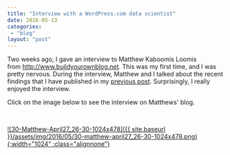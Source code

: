 ```yaml
---
title: "Interview with a WordPress.com data scientist"
date: 2016-05-13
categories: 
 - "blog"
layout: "post"
---
```


Two weeks ago, I gave an interview to Matthew Kaboomis Loomis from http://www.buildyourownblog.net. This was my first time, and I was pretty nervous. During the interview, Matthew and I talked about the recent findings that I have published in my [previous post](https://randomstratum.wordpress.com/2016/03/30/a-problem-shared-is-a-problem-halved-2/). Surprisingly, I really enjoyed the interview.

Click on the image below to see the interview on Matthews' blog.

 

[![30-Matthew-April27_26-30-1024x478]({{ site.baseurl }}/assets/img/2016/05/30-matthew-april27_26-30-1024x478.png){:width="1024" :class="alignnone"}](http://www.buildyourownblog.net/blog/data-scientist-interview/?from=randomstratum.wordpress.com)
